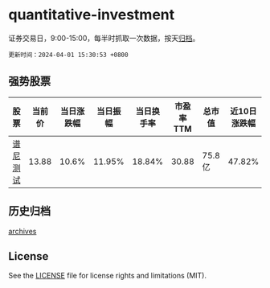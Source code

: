 # quantitative-investment

证券交易日，9:00-15:00，每半时抓取一次数据，按天[归档](archives)。

`更新时间：2024-04-01 15:30:53 +0800`

## 强势股票

|股票|当前价|当日涨跌幅|当日振幅|当日换手率|市盈率TTM|总市值|近10日涨跌幅|
|----|----|----|----|----|----|----|----|
|[谱尼测试](https://xueqiu.com/S/SZ300887)|13.88|10.6%|11.95%|18.84%|30.88|75.8亿|47.82%|

## 历史归档

[archives](archives)

## License

See the [LICENSE](LICENSE) file for license rights and limitations (MIT).